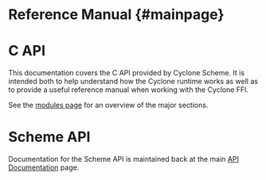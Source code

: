 # Reference Manual                   {#mainpage}

# C API 

This documentation covers the C API provided by Cyclone Scheme. It is intended both to help understand how the Cyclone runtime works as well as to provide a useful reference manual when working with the Cyclone FFI.

See the [modules page](modules.html) for an overview of the major sections.

# Scheme API

Documentation for the Scheme API is maintained back at the main [API Documentation](http://justinethier.github.io/cyclone/docs/API) page.

